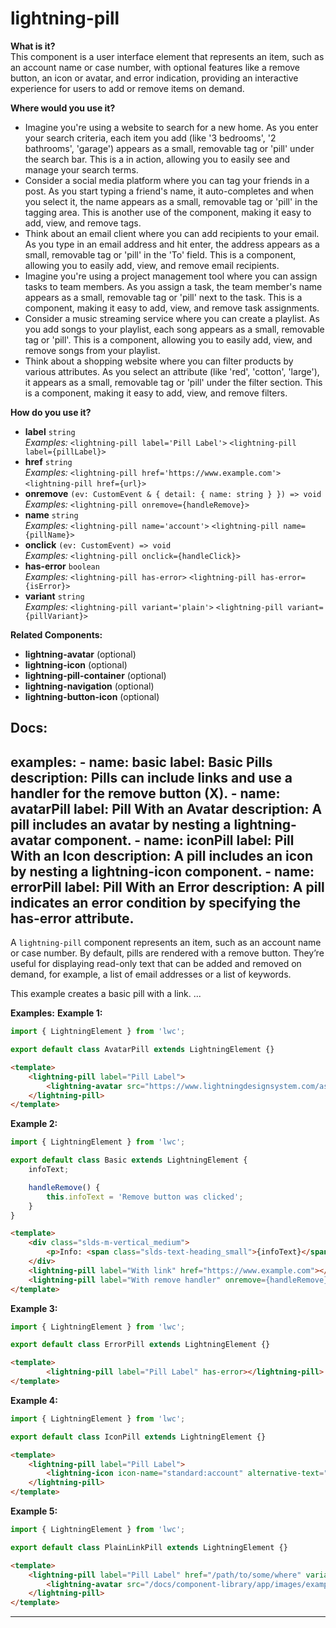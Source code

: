 # lightning-pill

**What is it?**  
This component is a user interface element that represents an item, such as an account name or case number, with optional features like a remove button, an icon or avatar, and error indication, providing an interactive experience for users to add or remove items on demand.

**Where would you use it?**
- Imagine you're using a website to search for a new home. As you enter your search criteria, each item you add (like '3 bedrooms', '2 bathrooms', 'garage') appears as a small, removable tag or 'pill' under the search bar. This is a <lightning-pill> in action, allowing you to easily see and manage your search terms.
- Consider a social media platform where you can tag your friends in a post. As you start typing a friend's name, it auto-completes and when you select it, the name appears as a small, removable tag or 'pill' in the tagging area. This is another use of the <lightning-pill> component, making it easy to add, view, and remove tags.
- Think about an email client where you can add recipients to your email. As you type in an email address and hit enter, the address appears as a small, removable tag or 'pill' in the 'To' field. This is a <lightning-pill> component, allowing you to easily add, view, and remove email recipients.
- Imagine you're using a project management tool where you can assign tasks to team members. As you assign a task, the team member's name appears as a small, removable tag or 'pill' next to the task. This is a <lightning-pill> component, making it easy to add, view, and remove task assignments.
- Consider a music streaming service where you can create a playlist. As you add songs to your playlist, each song appears as a small, removable tag or 'pill'. This is a <lightning-pill> component, allowing you to easily add, view, and remove songs from your playlist.
- Think about a shopping website where you can filter products by various attributes. As you select an attribute (like 'red', 'cotton', 'large'), it appears as a small, removable tag or 'pill' under the filter section. This is a <lightning-pill> component, making it easy to add, view, and remove filters.

**How do you use it?**
- **label** `string`  
  _Examples:_
    `<lightning-pill label='Pill Label'>`
    `<lightning-pill label={pillLabel}>`
- **href** `string`  
  _Examples:_
    `<lightning-pill href='https://www.example.com'>`
    `<lightning-pill href={url}>`
- **onremove** `(ev: CustomEvent & { detail: { name: string } }) => void`  
  _Examples:_
    `<lightning-pill onremove={handleRemove}>`
- **name** `string`  
  _Examples:_
    `<lightning-pill name='account'>`
    `<lightning-pill name={pillName}>`
- **onclick** `(ev: CustomEvent) => void`  
  _Examples:_
    `<lightning-pill onclick={handleClick}>`
- **has-error** `boolean`  
  _Examples:_
    `<lightning-pill has-error>`
    `<lightning-pill has-error={isError}>`
- **variant** `string`  
  _Examples:_
    `<lightning-pill variant='plain'>`
    `<lightning-pill variant={pillVariant}>`

**Related Components:**
- **lightning-avatar** (optional)
- **lightning-icon** (optional)
- **lightning-pill-container** (optional)
- **lightning-navigation** (optional)
- **lightning-button-icon** (optional)

**Docs:**
---
examples:
    - name: basic
      label: Basic Pills
      description: Pills can include links and use a handler for the remove button (X).
    - name: avatarPill
      label: Pill With an Avatar
      description: A pill includes an avatar by nesting a lightning-avatar component.
    - name: iconPill
      label: Pill With an Icon
      description: A pill includes an icon by nesting a lightning-icon component.
    - name: errorPill
      label: Pill With an Error
      description: A pill indicates an error condition by specifying the has-error attribute.
---

A `lightning-pill` component represents an item, such as an account name or
case number. By default, pills are rendered with a remove button. They’re useful for displaying read-only text that can be added and removed on demand, for example, a list of email addresses or a list of keywords.

This example creates a basic pill with a link.
...

**Examples:**
**Example 1:**

```js
import { LightningElement } from 'lwc';

export default class AvatarPill extends LightningElement {}

```

```html
<template>
    <lightning-pill label="Pill Label">
        <lightning-avatar src="https://www.lightningdesignsystem.com/assets/images/avatar2.jpg" fallback-icon-name="standard:user" variant="circle"  alternative-text="User avatar"></lightning-avatar>
    </lightning-pill>
</template>


```

**Example 2:**

```js
import { LightningElement } from 'lwc';

export default class Basic extends LightningElement {
    infoText;

    handleRemove() {
        this.infoText = 'Remove button was clicked';
    }
}

```

```html
<template>
    <div class="slds-m-vertical_medium">
        <p>Info: <span class="slds-text-heading_small">{infoText}</span></p>
    </div>
    <lightning-pill label="With link" href="https://www.example.com"></lightning-pill>
    <lightning-pill label="With remove handler" onremove={handleRemove}></lightning-pill>
</template>


```

**Example 3:**

```js
import { LightningElement } from 'lwc';

export default class ErrorPill extends LightningElement {}

```

```html
<template>
        <lightning-pill label="Pill Label" has-error></lightning-pill>
</template>


```

**Example 4:**

```js
import { LightningElement } from 'lwc';

export default class IconPill extends LightningElement {}

```

```html
<template>
    <lightning-pill label="Pill Label">
        <lightning-icon icon-name="standard:account" alternative-text="Account"></lightning-icon>
    </lightning-pill>
</template>


```

**Example 5:**

```js
import { LightningElement } from 'lwc';

export default class PlainLinkPill extends LightningElement {}

```

```html
<template>
    <lightning-pill label="Pill Label" href="/path/to/some/where" variant="plainLink">
        <lightning-avatar src="/docs/component-library/app/images/examples/avatar2.jpg" fallback-icon-name="standard:user" variant="circle"  alternative-text="User avatar"></lightning-avatar>
    </lightning-pill>
</template>


```

---
